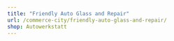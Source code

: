 ```yaml
---
title: "Friendly Auto Glass and Repair"
url: /commerce-city/friendly-auto-glass-and-repair/
shop: Autowerkstatt
---
```

